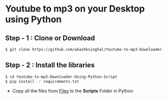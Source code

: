 # Youtube to mp3 on your Desktop using Python

## Step - 1 : Clone or Download

```sh
$ git clone https://github.com/akashksinghal/Youtube-to-mp3-Downloader-Using-Python-Script.git
```

## Step - 2 : Install the libraries

```sh
$ cd Youtube-to-mp3-Downloader-Using-Python-Script
$ pip install -r requirements.txt
```
  
  - Copy all the files from [Files](/Files) to the <b>Scripts</b> Folder in Python
  




